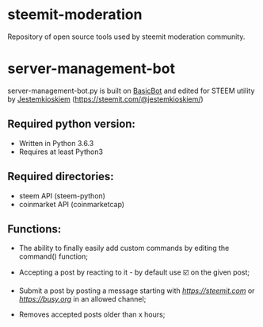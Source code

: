 # steemit-moderation
Repository of open source tools used by steemit moderation community.

# server-management-bot	
server-management-bot.py is built on [BasicBot](https://github.com/Habchy/BasicBot) and edited for STEEM utility by [Jestemkioskiem](https://github.com/Jestemkioskiem) (https://steemit.com/@jestemkioskiem/)

## Required python version:
* Written in Python 3.6.3
* Requires at least Python3

## Required directories:
* steem API (steem-python)
* coinmarket API (coinmarketcap)

## Functions:

* The ability to finally easily add custom commands by editing the command() function;

* Accepting a post by reacting to it - by default use :ballot_box_with_check: on the given post;

* Submit a post by posting a message starting with *https://steemit.com* or *https://busy.org* in an allowed channel;

* Removes accepted posts older than x hours;

